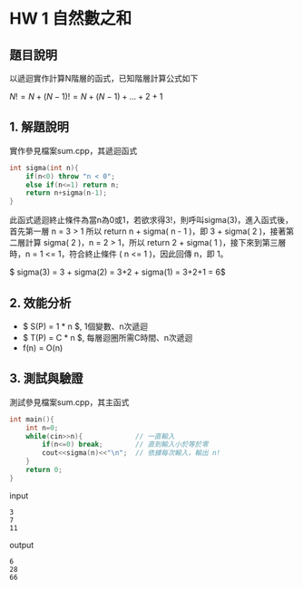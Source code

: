 # HW 1 自然數之和
## 題目說明
以遞迴實作計算N階層的函式，已知階層計算公式如下

$N! = N + (N-1)! = N + (N-1) + \dots + 2 + 1$

## 1. 解題說明
實作參見檔案sum.cpp，其遞迴函式
```cpp
int sigma(int n){
    if(n<0) throw "n < 0";
    else if(n<=1) return n;
    return n+sigma(n-1);
}
```
此函式遞迴終止條件為當n為0或1，若欲求得$3!$，則呼叫sigma(3)，進入函式後，首先第一層 n = 3 > 1 所以 return n + sigma( n - 1 )，即 3 + sigma( 2 )，接著第二層計算 sigma( 2 )，n = 2 > 1，所以 return 2 + sigma( 1 )，接下來到第三層時，n = 1 <= 1，符合終止條件 ( n <= 1 )，因此回傳 n，即 1。

$ sigma(3) = 3 + sigma(2) = 3+2 + sigma(1) = 3+2+1 = 6$

## 2. 效能分析

- $ S(P) = 1 * n $, 1個變數、n次遞迴
- $ T(P) = C * n $, 每層迴圈所需C時間、n次遞迴
- f(n) = O(n)

## 3. 測試與驗證
測試參見檔案sum.cpp，其主函式
```cpp
int main(){
    int n=0;
    while(cin>>n){             // 一直輸入
        if(n<=0) break;        // 直到輸入小於等於零
        cout<<sigma(n)<<"\n";  // 依據每次輸入，輸出 n! 
    }
    return 0;
}
```
input
```plain
3
7
11

```
output
```plain
6
28
66

```
